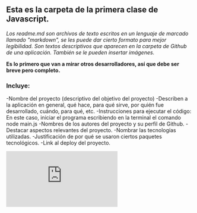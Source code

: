 ## Esta es la carpeta de la primera clase de Javascript. 

*Los readme.md son archivos de texto escritos en un lenguaje de marcado llamado "markdown", se les puede dar cierto formato para mejor legibilidad. Son textos descriptivos que aparecen en la carpeta de Github de una aplicación. También se le pueden insertar imágenes.*

**Es lo primero que van a mirar otros desarrolladores, así que debe ser breve pero completo.**

### Incluye:
-Nombre del proyecto (descriptivo del objetivo del proyecto)
-Describen a la aplicación en general, qué hace, para qué sirve, por quién fue desarrollado, cuándo, para qué, etc.
-Instrucciones para ejecutar el código:
En este caso, iniciar el programa escribiendo en la terminal el comando 
node main.js
-Nombres de los autores del proyecto y su perfil de Github.
-Destacar aspectos relevantes del proyecto.
-Nombrar las tecnologías utilizadas.
-Justificación de por qué se usaron ciertos paquetes tecnológicos.
-Link al deploy del proyecto.

![image](https://www.freepik.com/free-photo/programming-background-with-person-working-with-codes-computer_38669459.htm#query=development&position=11&from_view=keyword&track=sph)